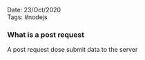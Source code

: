 Date: 23/Oct/2020  
Tags: #nodejs

### What is a post request

A post request dose submit data to the server
